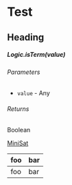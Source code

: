 # Test

## Heading

##### Logic.isTerm(value)

###### Parameters

* `value` - Any

###### Returns

Boolean

[MiniSat](http://minisat.se/)


|foo|bar|
|---|---|
|foo|bar|
